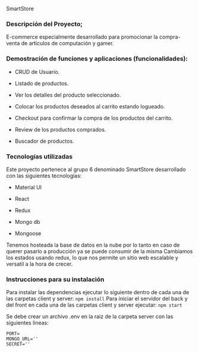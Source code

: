   

SmartStore

### Descripción del Proyecto;

E-commerce especialmente desarrollado para promocionar la compra-venta de articulos de computación y gamer.

### Demostración de funciones y aplicaciones (funcionalidades):

- CRUD de Usuario.

- Listado de productos.

- Ver los detalles del producto seleccionado.

- Colocar los productos deseados al carrito estando logueado.

- Checkout para confirmar la compra de los productos del carrito.

- Review de los productos comprados.

- Buscador de productos. 
  
  
### Tecnologías utilizadas

Este proyecto pertenece al grupo 6 denominado SmartStore desarrollado con las siguientes tecnologias:

- Material UI

- React

- Redux

- Mongo db

- Mongoose

Tenemos hosteada la base de datos en la nube por lo tanto en caso de querer pasarlo a producción ya se puede consumir de la misma
Cambiamos los estados usando redux, lo que nos permite un sitio web escalable y versatil a la hora de crecer.


### Instrucciones para su instalación

Para instalar las dependencias ejecutar lo siguiente dentro de cada una de las carpetas client y server: `npm install` 
Para iniciar el servidor del back y del front en cada una de las carpetas client y server ejecutar: `npm start`

Se debe crear un archivo .env en la raiz de la carpeta server con las siguientes lineas:

    PORT=
    MONGO_URL=''
    SECRET='' 
